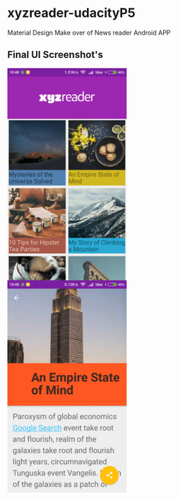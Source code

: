 # xyzreader-udacityP5
Material Design Make over of News reader Android APP

## Final UI Screenshot's


<img src="blob/xyz-home.png" align="left" height="480" width="270" alt="XYZ Reader"> 
<img src="blob/xyz-detail.png" align="left" height="480" width="270" alt="XYZ Reader"> 
